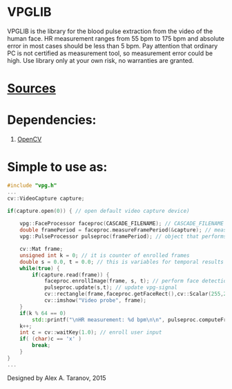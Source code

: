 # VPGLIB

VPGLIB is the library for the blood pulse extraction from the video of the human face. HR measurement ranges from 55 bpm to 175 bpm and absolute error in most cases should be less than 5 bpm. Pay attention that ordinary PC is not certified as measurement tool, so measurement error could be high. Use library only at your own risk, no warranties are granted.

[Sources](https://github.com/pi-null-mezon/QPULSECAPTURE/wiki) 
====

Dependencies:
====

1. [OpenCV](https://github.com/opencv/opencv)


Simple to use as:
====

```c++
#include "vpg.h"
...
cv::VideoCapture capture;

if(capture.open(0)) { // open default video capture device)
	
	vpg::FaceProcessor faceproc(CASCADE_FILENAME); // CASCADE_FILENAME is a path to haarcascade or lbpcascade for the face detection
	double framePeriod = faceproc.measureFramePeriod(&capture); // measure discretization period of the video in milliseconds
	vpg::PulseProcessor pulseproc(framePeriod); // object that performs harmonic analysis of vpg-signal

	cv::Mat frame;
	unsigned int k = 0; // it is counter of enrolled frames
	double s = 0.0, t = 0.0; // this is variables for temporal results storing ('s' for vpg-signal count, 't' for actual frame time)
	while(true) {
		if(capture.read(frame)) {
			faceproc.enrollImage(frame, s, t); // perform face detection, then skin detection, then average skin pixels
			pulseproc.update(s,t); // update vpg-signal
			cv::rectangle(frame,faceproc.getFaceRect(),cv::Scalar(255,255,255)); // draw target rect
			cv::imshow("Video probe", frame);
	}
	if(k % 64 == 0)
		std::printf("\nHR measurement: %d bpm\n\n", pulseproc.computeFrequency()); // compute and print heart rate estimation 
	k++;
	int c = cv::waitKey(1.0); // enroll user input
	if( (char)c == 'x' )
		break;
	}
}
...
```	

Designed by Alex A. Taranov, 2015

